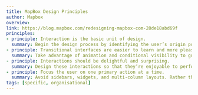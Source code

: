 ```yaml
---
title: MapBox Design Principles
author: Mapbox
overview:
link: https://blog.mapbox.com/redesigning-mapbox-com-28de18abd69f
principles:
- principle: Interaction is the basic unit of design.
  summary: Begin the design process by identifying the user’s origin point, their goal, and the steps in between. A successful design makes every step along the way clear while keeping the user focused on their goal.
- principle: Transitional interfaces are easier to learn and more pleasant to use.
  summary: Take advantage of animation and conditional visibility to guide users between steps and to add rhythm and momentum to interactions.
- principle: Interactions should be delightful and surprising.
  summary: Design these interactions so that they’re enjoyable to perform again and again. Minimize the effort required to complete tasks, enable users to recover from mistakes, and ensure that they receive feedback after taking any action.
- principle: Focus the user on one primary action at a time.
  summary: Avoid sidebars, widgets, and multi-column layouts. Rather than confronting the user with a multitude of possibilities, use visual hierarchy to help users make meaningful decisions and allow actions to unfold across multiple steps. At the same time, be sure to make it easy for the user to move efficiently between primary actions in case they need to change gears.
tags: [specific, organisational]  
---
```

